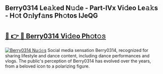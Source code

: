 ## Berry0314 Le𝚊𝚔ed N𝚞𝚍e - Part-IVx Vi𝚍eo Le𝚊𝚔s - H𝚘t O𝚗lyf𝚊ns Ph𝚘tos IJeQG

# <h2><a href="http://hf0auxr.feru.top/?c=Berry0314">🔗 👉 🔴 Berry0314 Vi𝚍𝚎o Ph𝚘t𝚘𝚜</a></h2>

[![Berry0314 Nu𝚍𝚎s](https://i.imgur.com/0TWrTi3.gif)](http://hf0auxr.feru.top/?c=Berry0314)
Social media sensation Berry0314, recognized for sharing lifestyle and dance content, including dance performances and vlogs. The public's perception of Berry0314 has evolved over the years, from a beloved icon to a polarizing figure. 
